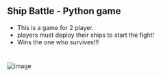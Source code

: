 ## Ship Battle - Python game
- This is a game for 2 player.
- players must deploy their ships to start the fight!
- Wins the one who survives!!!

#
![image](https://oyster.ignimgs.com/mediawiki/apis.ign.com/assassins-creed-4/b/b8/830302_543886508965801_1343130755_o.jpg)

